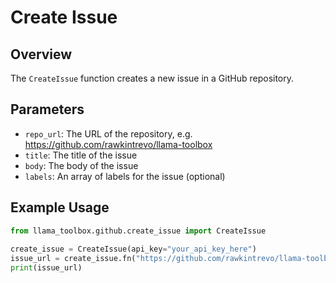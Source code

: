 # Create Issue

## Overview

The `CreateIssue` function creates a new issue in a GitHub repository.

## Parameters

* `repo_url`: The URL of the repository, e.g. https://github.com/rawkintrevo/llama-toolbox
* `title`: The title of the issue
* `body`: The body of the issue
* `labels`: An array of labels for the issue (optional)

## Example Usage

```python  
from llama_toolbox.github.create_issue import CreateIssue  
  
create_issue = CreateIssue(api_key="your_api_key_here")  
issue_url = create_issue.fn("https://github.com/rawkintrevo/llama-toolbox", "New issue", "This is a new issue")  
print(issue_url)  